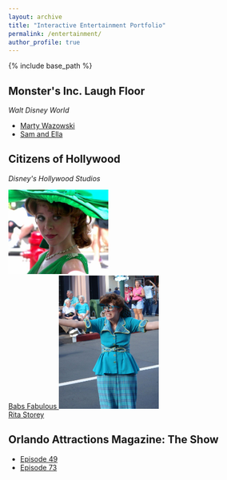 ```yaml
---
layout: archive
title: "Interactive Entertainment Portfolio"
permalink: /entertainment/
author_profile: true
---
```


{% include base_path %}

## Monster's Inc. Laugh Floor
_Walt Disney World_

* [Marty Wazowski](https://drive.google.com/file/d/0B6ec0pqUlzDfSTQzQ09NbGtBN1U/view?usp=sharing)
* [Sam and Ella](https://drive.google.com/file/d/0B6ec0pqUlzDfbndtTjUxS2w4a0E/view?usp=sharing)

## Citizens of Hollywood
_Disney's Hollywood Studios_

<a href="https://drive.google.com/file/d/0B6ec0pqUlzDfN25YTDg2clUyTTg/view?usp=sharing">
<img src="/images/BabsFabulous.jpg" width="200">
<br />
Babs Fabulous
</a>

<a href="https://www.youtube.com/watch?v=Oud5pGwwNYg">
<img src="/images/RitaStorey.jpg" width="200">
<br />
Rita Storey
</a>

## Orlando Attractions Magazine: The Show

* [Episode 49](https://www.youtube.com/watch?v=jr4saVg6pyg)
* [Episode 73](https://www.youtube.com/watch?v=SrOUukq1GSk)
